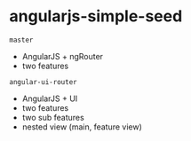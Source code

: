 # angularjs-simple-seed

`master`
  - AngularJS + ngRouter
  - two features

`angular-ui-router`
  - AngularJS + UI
  - two features 
  - two sub features
  - nested view (main, feature view)
